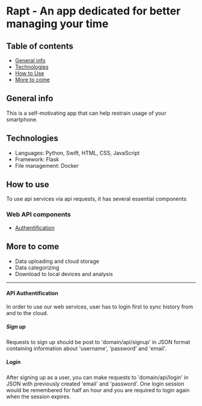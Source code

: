 # Rapt - An app dedicated for better managing your time


## Table of contents
* [General info](#general-info)
* [Technologies](#technologies)
* [How to Use](#how-to-use)
* [More to come](#more-to-come)


## General info
This is a self-motivating app that can help restrain usage of your smartphone.


## Technologies
* Languages: Python, Swift, HTML, CSS, JavaScript
* Framework: Flask
* File management: Docker


## How to use
To use api services via api requests, it has several essential components
### Web API components
* [Authentification](#api-authentification)


## More to come
* Data uploading and cloud storage
* Data categorizing
* Download to local devices and analysis

---
#### API Authentification
In order to use our web services, user has to login first to sync history from
and to the cloud.

##### Sign up
Requests to sign up should be post to 'domain/api/signup' in
JSON format containing information about 'username', 'password' and 'email'.
##### Login
After signing up as a user, you can make requests to 'domain/api/login' in JSON
with previously created 'email' and 'password'. One login session would be
remembered for half an hour and you are required to login again when the session
expires.
